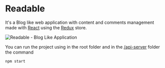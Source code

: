 # Readable
It's a Blog like web application with content and comments management made with [React](https://github.com/facebook/react) using the [Redux](https://github.com/reactjs/redux) store.

![Readable - Blog Like Application](https://s3.amazonaws.com/in3d-site/portfolio/readable.jpg "Readable")

You can run the project using in the root folder and in the [/api-server](https://github.com/mmoraisa/readable/tree/master/api-server) folder the command
```javascript
npm start
```